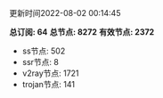 更新时间2022-08-02 00:14:45

**总订阅: 64**
**总节点: 8272**
**有效节点: 2372**
- ss节点: 502
- ssr节点: 8
- v2ray节点: 1721
- trojan节点: 141
